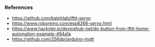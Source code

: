### References

- https://github.com/katphlab/ifttt-servo
- https://www.roboremo.com/esp8266-servo.html
- https://www.hackster.io/devicehub-net/do-button-from-ifttt-home-automation-example-494a1a
- https://github.com/256dpi/arduino-mqtt
